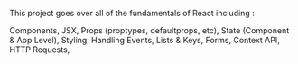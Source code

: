 This project goes over all of the fundamentals of React including :

Components,
 JSX,
 Props (proptypes, defaultprops, etc),
 State (Component & App Level),
 Styling,
 Handling Events,
 Lists & Keys,
 Forms,
 Context API,
 HTTP Requests,
